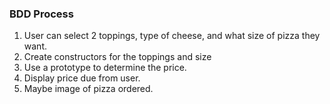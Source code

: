 ### BDD Process
1. User can select 2 toppings, type of cheese, and what size of pizza they want.
2. Create constructors for the toppings and size
3. Use a prototype to determine the price.
4. Display price due from user.
5. Maybe image of pizza ordered.
